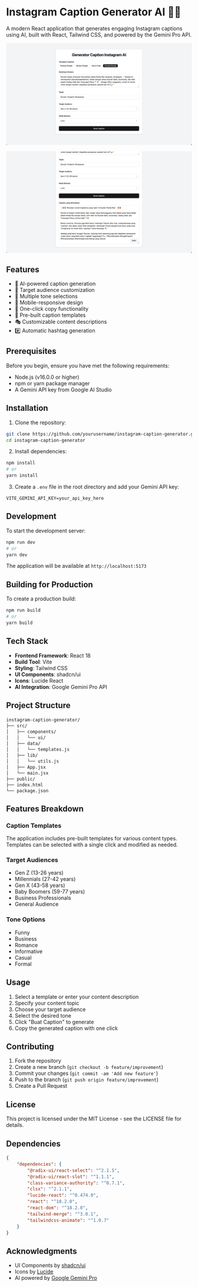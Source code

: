 # Instagram Caption Generator AI 🤖✨

A modern React application that generates engaging Instagram captions using AI, built with React, Tailwind CSS, and powered by the Gemini Pro API.

![Gambar Aplikasi](assets/image.png)

![Gambar Aplikasi 2](assets/image-1.png)

## Features

- 📝 AI-powered caption generation
- 🎯 Target audience customization
- 🎨 Multiple tone selections
- 📱 Mobile-responsive design
- 💾 One-click copy functionality
- 🔄 Pre-built caption templates
- 🎭 Customizable content descriptions
- #️⃣ Automatic hashtag generation

## Prerequisites

Before you begin, ensure you have met the following requirements:
- Node.js (v16.0.0 or higher)
- npm or yarn package manager
- A Gemini API key from Google AI Studio

## Installation

1. Clone the repository:
```bash
git clone https://github.com/yourusername/instagram-caption-generator.git
cd instagram-caption-generator
```

2. Install dependencies:
```bash
npm install
# or
yarn install
```

3. Create a `.env` file in the root directory and add your Gemini API key:
```env
VITE_GEMINI_API_KEY=your_api_key_here
```

## Development

To start the development server:

```bash
npm run dev
# or
yarn dev
```

The application will be available at `http://localhost:5173`

## Building for Production

To create a production build:

```bash
npm run build
# or
yarn build
```

## Tech Stack

- **Frontend Framework**: React 18
- **Build Tool**: Vite
- **Styling**: Tailwind CSS
- **UI Components**: shadcn/ui
- **Icons**: Lucide React
- **AI Integration**: Google Gemini Pro API

## Project Structure

```
instagram-caption-generator/
├── src/
│   ├── components/
│   │   └── ui/
│   ├── data/
│   │   └── templates.js
│   ├── lib/
│   │   └── utils.js
│   ├── App.jsx
│   └── main.jsx
├── public/
├── index.html
└── package.json
```

## Features Breakdown

### Caption Templates
The application includes pre-built templates for various content types. Templates can be selected with a single click and modified as needed.

### Target Audiences
- Gen Z (13-26 years)
- Millennials (27-42 years)
- Gen X (43-58 years)
- Baby Boomers (59-77 years)
- Business Professionals
- General Audience

### Tone Options
- Funny
- Business
- Romance
- Informative
- Casual
- Formal

## Usage

1. Select a template or enter your content description
2. Specify your content topic
3. Choose your target audience
4. Select the desired tone
5. Click "Buat Caption" to generate
6. Copy the generated caption with one click

## Contributing

1. Fork the repository
2. Create a new branch (`git checkout -b feature/improvement`)
3. Commit your changes (`git commit -am 'Add new feature'`)
4. Push to the branch (`git push origin feature/improvement`)
5. Create a Pull Request

## License

This project is licensed under the MIT License - see the LICENSE file for details.

## Dependencies

```json
{
    "dependencies": {
        "@radix-ui/react-select": "^2.1.5",
        "@radix-ui/react-slot": "^1.1.1",
        "class-variance-authority": "^0.7.1",
        "clsx": "^2.1.1",
        "lucide-react": "^0.474.0",
        "react": "^18.2.0",
        "react-dom": "^18.2.0",
        "tailwind-merge": "^3.0.1",
        "tailwindcss-animate": "^1.0.7"
    }
}
```

## Acknowledgments

- UI Components by [shadcn/ui](https://ui.shadcn.com/)
- Icons by [Lucide](https://lucide.dev/)
- AI powered by [Google Gemini Pro](https://ai.google.dev/)